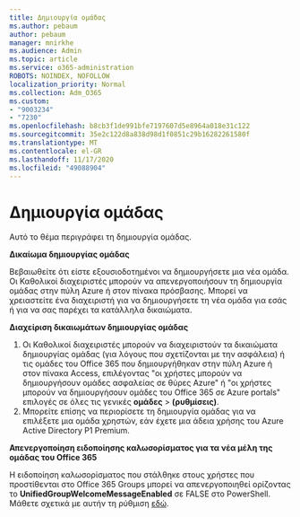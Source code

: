 ```yaml
---
title: Δημιουργία ομάδας
ms.author: pebaum
author: pebaum
manager: mnirkhe
ms.audience: Admin
ms.topic: article
ms.service: o365-administration
ROBOTS: NOINDEX, NOFOLLOW
localization_priority: Normal
ms.collection: Adm_O365
ms.custom:
- "9003234"
- "7230"
ms.openlocfilehash: b8cb3f1de991bfe7197607d5e8964a018e31c122
ms.sourcegitcommit: 35e2c122d8a838d98d1f0851c29b16282261580f
ms.translationtype: MT
ms.contentlocale: el-GR
ms.lasthandoff: 11/17/2020
ms.locfileid: "49088904"
---
```

# <a name="create-a-group"></a>Δημιουργία ομάδας

Αυτό το θέμα περιγράφει τη δημιουργία ομάδας.

**Δικαίωμα δημιουργίας ομάδας**

Βεβαιωθείτε ότι είστε εξουσιοδοτημένοι να δημιουργήσετε μια νέα ομάδα. Οι Καθολικοί διαχειριστές μπορούν να απενεργοποιήσουν τη δημιουργία ομάδας στην πύλη Azure ή στον πίνακα πρόσβασης. Μπορεί να χρειαστείτε ένα διαχειριστή για να δημιουργήσετε τη νέα ομάδα για εσάς ή για να σας παρέχει τα κατάλληλα δικαιώματα.

**Διαχείριση δικαιωμάτων δημιουργίας ομάδας**

1. Οι Καθολικοί διαχειριστές μπορούν να διαχειριστούν τα δικαιώματα δημιουργίας ομάδας (για λόγους που σχετίζονται με την ασφάλεια) ή τις ομάδες του Office 365 που δημιουργήθηκαν στην πύλη Azure ή στον πίνακα Access, επιλέγοντας "οι χρήστες μπορούν να δημιουργήσουν ομάδες ασφαλείας σε θύρες Azure" ή "οι χρήστες μπορούν να δημιουργήσουν ομάδες του Office 365 σε Azure portals" επιλογές σε όλες τις γενικές **ομάδες**  >  **(ρυθμίσεις)**.
2. Μπορείτε επίσης να περιορίσετε τη δημιουργία ομάδας για να επιλέξετε μια ομάδα χρηστών, εάν έχετε μια άδεια χρήσης του Azure Active Directory P1 Premium.

**Απενεργοποίηση ειδοποίησης καλωσορίσματος για τα νέα μέλη της ομάδας του Office 365**

Η ειδοποίηση καλωσορίσματος που στάλθηκε στους χρήστες που προστίθενται στο Office 365 Groups μπορεί να απενεργοποιηθεί ορίζοντας το **UnifiedGroupWelcomeMessageEnabled** σε FALSE στο PowerShell. Μάθετε σχετικά με αυτήν τη ρύθμιση [εδώ](https://docs.microsoft.com/powershell/module/exchange/set-unifiedgroup?view=exchange-ps&preserve-view=true).

